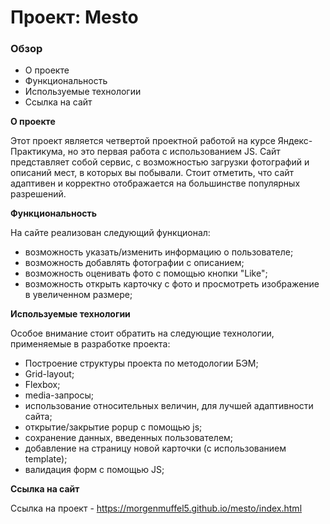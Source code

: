 # Проект: Mesto

### Обзор

* О проекте
* Функциональность
* Используемые технологии
* Ссылка на сайт

**О проекте**

Этот проект является четвертой проектной работой на курсе Яндекс-Практикума, но это первая работа с использованием JS.
Сайт представляет собой сервис, с возможностью загрузки фотографий и описаний мест, в которых вы побывали.
Стоит отметить, что сайт адаптивен и корректно отображается на большинстве популярных разрешений.

**Функциональность**

На сайте реализован следующий функционал:
* возможность указать/изменить информацию о пользователе;
* возможность добавлять фотографии с описанием;
* возможность оценивать фото с помощью кнопки "Like";
* возможность открыть карточку с фото и просмотреть изображение в увеличенном размере;

**Используемые технологии**

Особое внимание стоит обратить на следующие технологии, применяемые в разработке проекта:
* Построение структуры проекта по методологии БЭМ;
* Grid-layout;
* Flexbox;
* media-запросы;
* использование относительных величин, для лучшей адаптивности сайта;
* открытие/закрытие popup с помощью js;
* сохранение данных, введенных пользователем;
* добавление на страницу новой карточки (с использованием template);
* валидация форм с помощью JS;


**Ссылка на сайт**

Ссылка на проект - https://morgenmuffel5.github.io/mesto/index.html